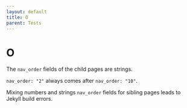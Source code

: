 ```yaml
---
layout: default
title: O
parent: Tests
---
```

# O

The `nav_order` fields of the child pages are strings.

`nav_order: "2"` always comes after `nav_order: "10"`.

Mixing numbers and strings `nav_order` fields for sibling pages
leads to Jekyll build errors.
